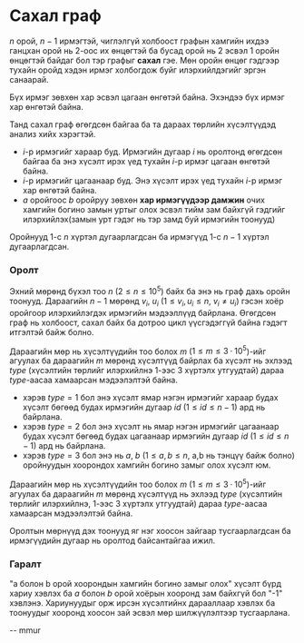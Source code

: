 Сахал граф
==========
$n$ орой, $n-1$ ирмэгтэй, чиглэлгүй холбоост графын хамгийн ихдээ ганцхан орой
нь $2$-оос их өнцөгтэй ба бусад орой нь $2$ эсвэл $1$ оройн өнцөгтэй байдаг бол
тэр графыг **сахал** гэе. Мөн оройн өнцөг гэдгээр тухайн оройд хэдэн ирмэг
холбогдож буйг илэрхийлдэгийг эргэн санаарай.

Бүх ирмэг зөвхөн хар эсвэл цагаан өнгөтэй байна. Эхэндээ бүх ирмэг хар өнгөтэй
байна.

Танд сахал граф өгөгдсөн байгаа ба та дараах төрлийн хүсэлтүүдэд анализ хийх
хэрэгтэй.

 - $i$-р ирмэгийг хараар буд. Ирмэгийн дугаар $i$ нь оролтонд өгөгдсөн байгаа ба
   энэ хүсэлт ирэх үед тухайн $i$-р ирмэг цагаан өнгөтэй байна.
 - $i$-р ирмэгийг цагаанаар буд. Энэ хүсэлт ирэх үед тухайн $i$-р ирмэг хар
   өнгөтэй байна.
 - $a$ оройгоос $b$ оройруу зөвхөн **хар ирмэгүүдээр дамжин** очих хамгийн
   богино замын уртыг олох эсвэл тийм зам байхгүй гэдгийг илэрхийлэх(замын урт
   гэдэг нь тэр замд буй ирмэгийн тоонууд)

Оройнууд $1$-с $n$ хүртэл дугаарлагдсан ба ирмэгүүд $1$-с $n-1$ хүртэл
дугаарлагдсан.


### Оролт
Эхний мөрөнд бүхэл тоо $n$ ($2 ≤ n ≤ 10^5$) байх ба энэ нь граф дахь оройн
тоонууд. Дараагийн $n-1$ мөрөнд  $v_i$, $u_i$ ($1 ≤ v_i, u_i ≤ n$, $v_i ≠ u_i$)
гэсэн хоёр оройгоор илэрхийлэгдэх ирмэгийн мэдээллүүд байрлана. Өгөгдсөн граф нь
холбоост, сахал байх ба дотроо цикл үүсгэдэггүй байна гэдэгт итгэлтэй байж
болно.

Дараагийн мөр нь хүсэлтүүдийн тоо болох $m$ ($1 ≤ m ≤ 3·10^5$)-ийг агуулах ба
дараагийн $m$ мөрөнд хүсэлтүүд байрлах ба хүсэлт нь эхлээд $type$ (хүсэлтийн
төрлийг илэрхийлнэ 1-ээс 3 хүртэлх утгуудтай) дараа $type$-аасаа хамаарсан
мэдээлэлтэй байна.

 - хэрэв $type = 1$ бол энэ хүсэлт ямар нэгэн ирмэгийг хараар будах хүсэлт
   бөгөөд будах ирмэгийн дугаар $id$ ($1 ≤ id ≤ n-1$) ард нь байрлана.
 - хэрэв $type = 2$ бол энэ хүсэлт нь ямар нэгэн ирмэгийг цагаанаар будах хүсэлт
   бөгөөд будах цагаанаар ирмэгийн дугаар $id$ ($1 ≤ id ≤ n - 1$) ард нь
   байрлана.
 - хэрэв $type = 3$ бол энэ нь $a$, $b$ ($1 ≤ a, b ≤ n$, a,b нь тэнцүү байж
   болно) оройнуудын хоорондох хамгийн богино замыг олох хүсэлт юм.

Дараагийн мөр нь хүсэлтүүдийн тоо болох $m$ ($1 ≤ m ≤ 3·10^5$)-ийг агуулах ба
дараагийн $m$ мөрөнд хүсэлтүүд нь эхлээд $type$ (хүсэлтийн төрлийг илэрхийлнэ,
1-ээс 3 хүртэлх утгуудтай) дараа $type$-аасаа хамаарсан мэдээлэлтэй байна.

Оролтын мөрнүүд дэх тоонууд яг нэг хоосон зайгаар тусгаарлагдсан ба ирмэгүүдийн
дугаар нь оролтод байсантайгаа ижил.


### Гаралт
"а болон b орой хоорондын хамгийн богино замыг олох" хүсэлт бүрд хариу хэвлэх ба
$a$ болон $b$ орой хоёрын хооронд зам байхгүй бол "-1" хэвлэнэ. Хариунуудыг орж
ирсэн хүсэлтийнх дарааллаар хэвлэх ба тоонуудыг хооронд хоосон зай эсвэл мөр
шилжүүлэлтээр тусгаарлана.

-- mmur
